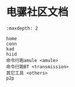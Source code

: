 电骡社区文档
====================================

```{toctree}
:maxdepth: 2

home
conn
kad
hiid
命令行跑amule <amule>
命令行跑BT <transmission>
其它工具 <others>
p2p
```



